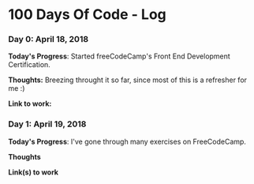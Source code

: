 # 100 Days Of Code - Log

### Day 0: April 18, 2018

**Today's Progress**: Started freeCodeCamp's Front End Development Certification.

**Thoughts:** Breezing throught it so far, since most of this is a refresher for me :)

**Link to work:** 


### Day 1: April 19, 2018

**Today's Progress**: I've gone through many exercises on FreeCodeCamp.

**Thoughts** 

**Link(s) to work**

